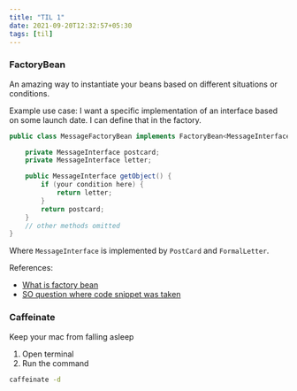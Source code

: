 ```yaml
---
title: "TIL 1"
date: 2021-09-20T12:32:57+05:30
tags: [til]
---
```


### FactoryBean
An amazing way to instantiate your beans based on different situations or conditions.

Example use case: I want a specific implementation of an interface based on some launch date. I can define that in the factory.

```java
public class MessageFactoryBean implements FactoryBean<MessageInterface> {

    private MessageInterface postcard;
    private MessageInterface letter;

    public MessageInterface getObject() {
        if (your condition here) {
            return letter;
        }
        return postcard;
    }
    // other methods omitted
}
```

Where `MessageInterface` is implemented by `PostCard` and `FormalLetter`.

References:
* [What is factory bean](https://spring.io/blog/2011/08/09/what-s-a-factorybean)
* [SO question where code snippet was taken](https://stackoverflow.com/questions/34679026/conditional-ref-in-spring-beans)

### Caffeinate
Keep your mac from falling asleep

1. Open terminal
2. Run the command

```bash
caffeinate -d
```

